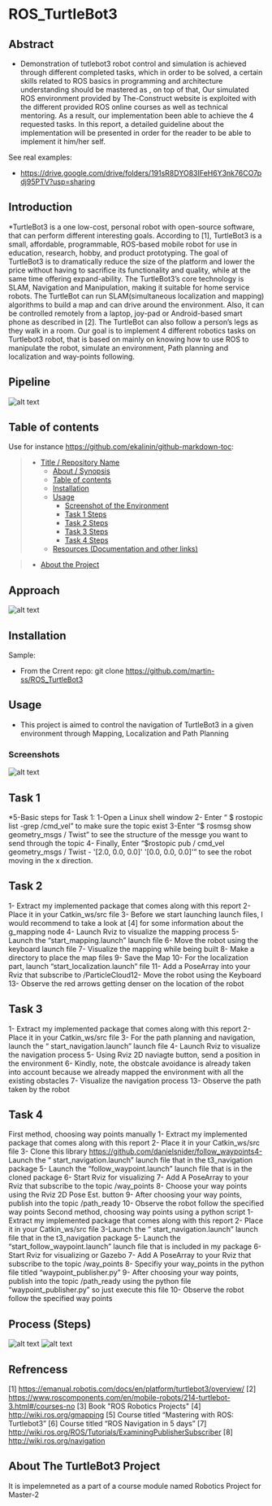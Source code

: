 # ROS_TurtleBot3

## Abstract

* Demonstration of tutlebot3 robot control and simulation is achieved through
  different completed tasks, which in order to be solved, a certain skills related
  to ROS basics in programming and architecture understanding should be
  mastered as , on top of that, Our simulated ROS
  environment provided by The-Construct website is exploited with the
  different provided ROS online courses as well as technical mentoring. As a
  result, our implementation been able to achieve the 4 requested tasks. In this
  report, a detailed guideline about the implementation will be presented in
  order for the reader to be able to implement it him/her self.


See real examples:

* <https://drive.google.com/drive/folders/191sR8DYO83IFeH6Y3nk76CO7pdj95PTV?usp=sharing>

## Introduction

*TurtleBot3 is a one low-cost, personal robot with open-source software, that can
  perform different interesting goals. According to [1], TurtleBot3 is a small,
  affordable, programmable, ROS-based mobile robot for use in education, research,
  hobby, and product prototyping. The goal of TurtleBot3 is to dramatically reduce
  the size of the platform and lower the price without having to sacrifice its
  functionality and quality, while at the same time offering expand-ability. The
  TurtleBot3’s core technology is SLAM, Navigation and Manipulation, making it
  suitable for home service robots. The TurtleBot can run SLAM(simultaneous
  localization and mapping) algorithms to build a map and can drive around the
  environment. Also, it can be controlled remotely from a laptop, joy-pad or
  Android-based smart phone as described in [2]. The TurtleBot can also follow a
  person’s legs as they walk in a room. Our goal is to implement 4 different robotics
  tasks on Turtlebot3 robot, that is based on mainly on knowing how to use ROS to
  manipulate the robot, simulate an environment, Path planning and localization and
  way-points following.
  
  
## Pipeline
![alt text](https://github.com/martin-ss/ROS_TurtleBot3/blob/main/Report/FINAL%20REPORT_MARTIN%20EMILE-04.png?raw=true)

## Table of contents

Use for instance <https://github.com/ekalinin/github-markdown-toc>:

> * [Title / Repository Name](#title--repository-name)
>   * [About / Synopsis](#about--synopsis)
>   * [Table of contents](#table-of-contents)
>   * [Installation](#installation)
>   * [Usage](#usage)
>     * [Screenshot of the Environment](#screenshots)
>     * [Task 1 Steps](#features)
>     * [Task 2 Steps](#features)
>     * [Task 3 Steps](#features)
>     * [Task 4 Steps](#features)
>   * [Resources (Documentation and other links)](#resources-documentation-and-other-links)

>   * [About the Project](#)

## Approach
![alt text](https://github.com/martin-ss/ROS_TurtleBot3/blob/main/Report/FINAL%20REPORT_MARTIN%20EMILE-05.png?raw=true)


## Installation

Sample:

* From the Crrent repo: git clone  https://github.com/martin-ss/ROS_TurtleBot3


## Usage

* This project is aimed to control the navigation of TurtleBot3 in a given environment through Mapping, Localization and Path Planning

### Screenshots

![alt text](https://github.com/martin-ss/ROS_TurtleBot3/blob/main/ros2.png?raw=true)

## Task 1
 *5-Basic steps for Task 1:
1-Open a Linux shell window
2- Enter “ $ rostopic list -grep /cmd_vel” to make sure the topic exist
3-Enter “$ rosmsg show geometry_msgs / Twist” to see the structure of the messge
you want to send through the topic
4- Finally, Enter “$rostopic pub / cmd_vel geometry_msgs / Twist - '[2.0, 0.0, 0.0]'
'[0.0, 0.0, 0.0]'” to see the robot moving in the x direction.


## Task 2

1- Extract my implemented package that comes along with this report
2- Place it in your Catkin_ws/src file
3- Before we start launching launch files, I would recommend to take a look at [4]
for some information about the g_mapping node
4- Launch Rviz to visualize the mapping process
5- Launch the “start_mapping.launch” launch file
6- Move the robot using the keyboard launch file
7- Visualize the mapping while being built
8- Make a directory to place the map files
9- Save the Map
10- For the localization part, launch “start_localization.launch” file
11- Add a PoseArray into your Rviz that subscribe to /ParticleCloud12- Move the robot using the Keyboard
13- Observe the red arrows getting denser on the location of the robot


## Task 3

1- Extract my implemented package that comes along with this report
2- Place it in your Catkin_ws/src file
3- For the path planning and navigation, launch the “ start_navigation.launch”
launch file
4- Launch Rviz to visualize the navigation process
5- Using Rviz 2D naviagte button, send a position in the environment
6- Kindly, note, the obstcale avoidance is already taken into account because we
already mapped the environment with all the existing obstacles
7- Visualize the navigation process
13- Observe the path taken by the robot


## Task 4

First method, choosing way points manually
1- Extract my implemented package that comes along with this report
2- Place it in your Catkin_ws/src file
3- Clone this library https://github.com/danielsnider/follow_waypoints4- Launch the “ start_navigation.launch” launch file that in the t3_navigation
package
5- Launch the “follow_waypoint.launch” launch file that is in the cloned package
6- Start Rviz for visualizing
7- Add A PoseArray to your Rviz that subscribe to the topic /way_points
8- Choose your way points using the Rviz 2D Pose Est. button
9- After choosing your way points, publish into the topic /path_ready
10- Observe the robot follow the specified way points
Second method, choosing way points using a python script
1- Extract my implemented package that comes along with this report
2- Place it in your Catkin_ws/src file
3-Launch the “ start_navigation.launch” launch file that in the t3_navigation
package
5- Launch the “start_follow_waypoint.launch” launch file that is included in my
package
6- Start Rviz for visualizing or Gazebo
7- Add A PoseArray to your Rviz that subscribe to the topic /way_points
8- Specifiy your way_points in the python file titled “waypoint_publisher.py”
9- After choosing your way points, publish into the topic /path_ready using the
python file “waypoint_publisher.py” so just execute this file
10- Observe the robot follow the specified way points


## Process (Steps)
![alt text](https://github.com/martin-ss/ROS_TurtleBot3/blob/main/Report/FINAL%20REPORT_MARTIN%20EMILE-09.png?raw=true)
![alt text](https://github.com/martin-ss/ROS_TurtleBot3/blob/main/Report/FINAL%20REPORT_MARTIN%20EMILE-10.png?raw=true)


## Refrencess

[1] https://emanual.robotis.com/docs/en/platform/turtlebot3/overview/
[2] https://www.roscomponents.com/en/mobile-robots/214-turtlebot-3.html#/courses-no
[3] Book "ROS Robotics Projects"
[4] http://wiki.ros.org/gmapping
[5] Course titled “Mastering with ROS: Turtlebot3”
[6] Course titled “ROS Navigation in 5 days”
[7] http://wiki.ros.org/ROS/Tutorials/ExaminingPublisherSubscriber
[8] http://wiki.ros.org/navigation


## About The TurtleBot3 Project
It is impelemneted as a part of a course module named Robotics Project for Master-2 
